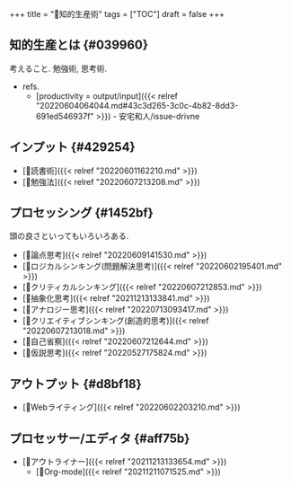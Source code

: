 +++
title = "📁知的生産術"
tags = ["TOC"]
draft = false
+++

## 知的生産とは {#039960}

考えること. 勉強術, 思考術.

-   refs.
    -   [productivity = output/input]({{< relref "20220604064044.md#43c3d265-3c0c-4b82-8dd3-691ed546937f" >}}) - 安宅和人/issue-drivne


## インプット {#429254}

-   [📝読書術]({{< relref "20220601162210.md" >}})
-   [📝勉強法]({{< relref "20220607213208.md" >}})


## プロセッシング {#1452bf}

頭の良さといってもいろいろある.

-   [📝論点思考]({{< relref "20220609141530.md" >}})
-   [📝ロジカルシンキング(問題解決思考)]({{< relref "20220602195401.md" >}})
-   [📝クリティカルシンキング]({{< relref "20220607212853.md" >}})
-   [📝抽象化思考]({{< relref "20211213133841.md" >}})
-   [📝アナロジー思考]({{< relref "20220713093417.md" >}})
-   [📝クリエイティブシンキング(創造的思考)]({{< relref "20220607213018.md" >}})
-   [📝自己省察]({{< relref "20220607212644.md" >}})
-   [📝仮説思考]({{< relref "20220527175824.md" >}})


## アウトプット {#d8bf18}

-   [📝Webライティング]({{< relref "20220602203210.md" >}})


## プロセッサー/エディタ {#aff75b}

-   [📝アウトライナー]({{< relref "20211213133654.md" >}})
    -   [📝Org-mode]({{< relref "20211211071525.md" >}})

